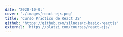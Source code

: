 ```yaml
---
date: '2020-10-01'
cover: './images/react-ejs.png'
title: 'Curso Práctico de React JS'
github: 'https://github.com/silnose/c-basic-reactjs'
external: 'https://platzi.com/courses/react-ejs/'
---
```

